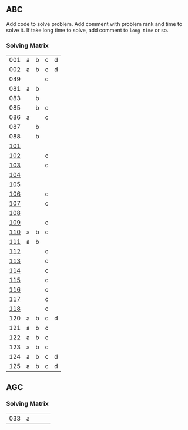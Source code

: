 ## ABC

Add code to solve problem.
Add comment with problem rank and time to solve it.
If take long time to solve, add comment to `long time` or so.

### Solving Matrix

|  |  |  |  |  |
----|----|----|----|----
| 001 | a | b | c | d |
| 002 | a | b | c | d |
| 049 |  |  | c |  |
| 081 | a | b |  |  |
| 083 |  | b |  |  |
| 085 |  | b | c |  |
| 086 | a |  | c |  |
| 087 |  | b |  |  |
| 088 |  | b |  |  |
| [101](https://atcoder.jp/contests/abc101/tasks) |  |  |  |  |
| [102](https://atcoder.jp/contests/abc102/tasks) |  |  | c |  |
| [103](https://atcoder.jp/contests/abc103/tasks) |  |  | c |  |
| [104](https://atcoder.jp/contests/abc104/tasks) |  |  |  |  |
| [105](https://atcoder.jp/contests/abc105/tasks) |  |  |  |  |
| [106](https://atcoder.jp/contests/abc106/tasks) |  |  | c |  |
| [107](https://atcoder.jp/contests/abc107/tasks) |  |  | c |  |
| [108](https://atcoder.jp/contests/abc108/tasks) |  |  |  |  |
| [109](https://atcoder.jp/contests/abc109/tasks) |  |  | c |  |
| [110](https://atcoder.jp/contests/abc110/tasks) | a | b | c |  |
| [111](https://atcoder.jp/contests/abc111/tasks) | a | b |  |  |
| [112](https://atcoder.jp/contests/abc112/tasks) |  |  | c |  |
| [113](https://atcoder.jp/contests/abc113/tasks) |  |  | c |  |
| [114](https://atcoder.jp/contests/abc114/tasks) |  |  | c |  |
| [115](https://atcoder.jp/contests/abc115/tasks) |  |  | c |  |
| [116](https://atcoder.jp/contests/abc116/tasks) |  |  | c |  |
| [117](https://atcoder.jp/contests/abc117/tasks) |  |  | c |  |
| [118](https://atcoder.jp/contests/abc118/tasks) |  |  | c |  |
| 120 | a | b | c | d |
| 121 | a | b | c |  |
| 122 | a | b | c |  |
| 123 | a | b | c |  |
| 124 | a | b | c | d |
| 125 | a | b | c | d |


## AGC

### Solving Matrix

|  |  |  |  |  |
----|----|----|----|----
| 033 | a |  |  |  |
